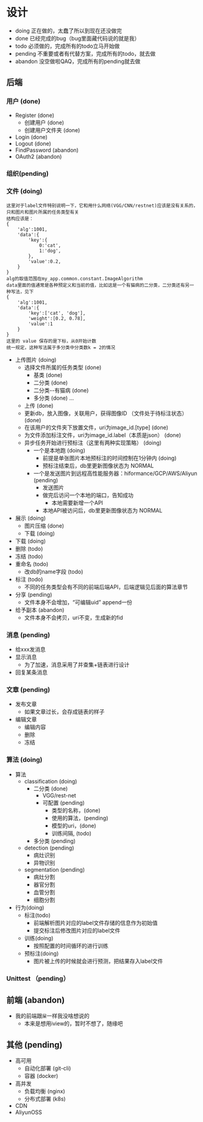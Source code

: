 # 设计
- doing  正在做的，太蠢了所以到现在还没做完
- done  已经完成的bug（bug里面藏代码说的就是我）
- todo 必须做的，完成所有的todo立马开始做
- pending  不重要或者有代替方案，完成所有的todo，就去做
- abandon  没空做啦QAQ，完成所有的pending就去做

## 后端

### 用户 (done)
- Register (done)
  - 创建用户 (done) 
  - 创建用户文件夹 (done)
- Login (done)
- Logout (done)
- FindPassword (abandon)
- OAuth2 (abandon)

### 组织(pending)

### 文件 (doing)
```text
这里对于label文件特别说明一下，它和用什么网络(VGG/CNN/restnet)应该是没有关系的，只和图片和图片所属的任务类型有关
结构应该是：
{
    'alg':1001,
    'data':{
        'key':{
            0:'cat',
            1:'dog',
        },
        'value':0.2,
    }
}
alg的取值范围在my_app.common.constant.ImageAlgorithm
data里面的值通常是各种预定义和当前的值，比如这是一个有猫病的二分类，二分类还有另一种写法，见下
{
    'alg':1001,
    'data':{
        'key':['cat', 'dog'],
        'weight':[0.2, 0.78],
        'value':1
    }
}
这里的 value 保存的是下标，从0开始计数
统一规定，这种写法属于多分类中分类数k = 2的情况
```
- 上传图片 (doing)
  - 选择文件所属的任务类型 (done)
    - 基类 (done)
    - 二分类 (done)
    - 二分类--有猫病 (done)
    - 多分类 (done)
    ...
  - 上传 (done)
  - 更新db，放入图像，关联用户，获得图像ID （文件处于待标注状态）(done)
  - 在该用户的文件夹下放置文件，uri为image_id.[type]  (done)
  - 为文件添加标注文件，uri为image_id.label（本质是json） (done)
  - 异步任务开始进行预标注（这里有两种实现策略） (doing)
    - 一个是本地跑 (doing)
      - 前提是单张图片本地预标注的时间控制在1分钟内 (doing)
      - 预标注结束后，db里更新图像状态为 NORMAL
    - 一个是发送图片到远程高性能服务器：hiformance/GCP/AWS/Aliyun (pending)
      - 发送图片
      - 做完后访问一个本地的端口，告知成功
        - 本地需要新增一个API
      - 本地API被访问后，db里更新图像状态为 NORMAL
- 展示 (doing)
  - 图片压缩 (done)
  - 下载 (doing)
- 下载 (doing)
- 删除 (todo)
- 冻结 (todo)
- 重命名 (todo)
  - 改db的name字段 (todo)
- 标注 (todo)
  - 不同的任务类型会有不同的前端后端API，后端逻辑见后面的算法章节
- 分享 (pending)
  - 文件本身不会增加，“可编辑uid” append一份
- 给予副本 (abandon)
  - 文件本身不会拷贝，uri不变，生成新的fid
  
### 消息 (pending)
- 给xxx发消息
- 显示消息
  - 为了加速，消息采用了并查集+链表进行设计
- 回复某条消息

### 文章 (pending)
- 发布文章
  - 如果文章过长，会存成链表的样子
- 编辑文章
  - 编辑内容
  - 删除
  - 冻结

### 算法 (doing)
- 算法
  - classification (doing)
    - 二分类 (done)
      - VGG/rest-net
      - 可配置 (pending)
        - 类型的名称，(done)
        - 使用的算法，(pending)
        - 模型的uri，(done)
        - 训练间隔, (todo)
    - 多分类 (pending)
  - detection (pending)
    - 病灶识别
    - 异物识别
  - segmentation (pending)
    - 病灶分割
    - 器官分割
    - 血管分割
    - 细胞分割
- 行为(doing)
  - 标注(todo)
    - 前端解析图片对应的label文件存储的信息作为初始值
    - 提交标注后修改图片对应的label文件
  - 训练(doing)
    - 按照配置的时间循环的进行训练
  - 预标注(doing)
    - 图片被上传的时候就会进行预测，把结果存入label文件

### Unittest （pending）

## 前端 (abandon)
- 我的前端跟`屎`一样我没啥想说的
  - 本来是想用iview的，暂时不想了，随缘吧
 
## 其他 (pending)
- 高可用
  - 自动化部署 (git-cli)
  - 容器 (docker)
- 高并发
  - 负载均衡 (nginx)
  - 分布式部署 (k8s)
- CDN
- AliyunOSS




















